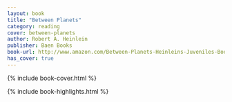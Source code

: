 ```yaml
---
layout: book
title: "Between Planets"
category: reading
cover: between-planets
author: Robert A. Heinlein
publisher: Baen Books
book-url: http://www.amazon.com/Between-Planets-Heinleins-Juveniles-Book-ebook/dp/B00AP9D5GM/ref=tmm_kin_swatch_0?_encoding=UTF8&sr=&qid=
has_cover: true
---
```

{% include book-cover.html %}

{% include book-highlights.html %}
